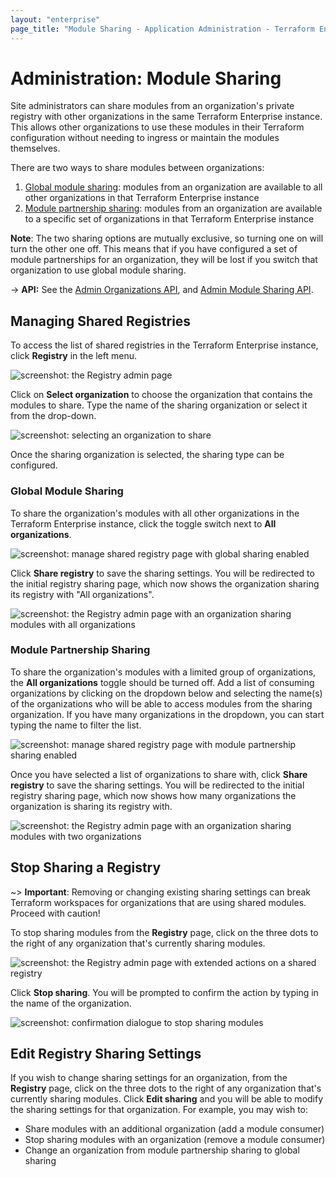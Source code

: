 ```yaml
---
layout: "enterprise"
page_title: "Module Sharing - Application Administration - Terraform Enterprise"
---
```


# Administration: Module Sharing

Site administrators can share modules from an organization's private registry with other organizations in the same Terraform Enterprise instance.  This allows other organizations to use these modules in their Terraform configuration without needing to ingress or maintain the modules themselves.
  
There are two ways to share modules between organizations:

1. [Global module sharing](#global-module-sharing): modules from an organization are available to all other organizations in that Terraform Enterprise instance
1. [Module partnership sharing](#module-partnership-sharing): modules from an organization are available to a specific set of organizations in that Terraform Enterprise instance

**Note**: The two sharing options are mutually exclusive, so turning one on will turn the other one off. This means that if you have configured a set of module partnerships for an organization, they will be lost if you switch that organization to use global module sharing.

-> **API:** See the [Admin Organizations API](/docs/cloud/api/admin/organizations.html), and [Admin Module Sharing API](/docs/cloud/api/admin/module-sharing.html).

## Managing Shared Registries

To access the list of shared registries in the Terraform Enterprise instance, click **Registry** in the left menu.

![screenshot: the Registry admin page](./images/admin-registry-show.png)

Click on **Select organization** to choose the organization that contains the modules to share. Type the name of the sharing organization or select it from the drop-down.

![screenshot: selecting an organization to share](./images/admin-registry-share-organization-registry.png)

Once the sharing organization is selected, the sharing type can be configured.

### Global Module Sharing

To share the organization's modules with all other organizations in the Terraform Enterprise instance, click the toggle switch next to **All organizations**.

![screenshot: manage shared registry page with global sharing enabled](./images/admin-registry-share-global.png)

Click **Share registry** to save the sharing settings. You will be redirected to the initial registry sharing page, which now shows the organization sharing its registry with "All organizations".

![screenshot: the Registry admin page with an organization sharing modules with all organizations](./images/admin-registry-show-global.png)

### Module Partnership Sharing

To share the organization's modules with a limited group of organizations, the **All organizations** toggle should be turned off. Add a list of consuming organizations by clicking on the dropdown below and selecting the name(s) of the organizations who will be able to access modules from the sharing organization. If you have many organizations in the dropdown, you can start typing the name to filter the list.

![screenshot: manage shared registry page with module partnership sharing enabled](./images/admin-registry-share-consumers.png)

Once you have selected a list of organizations to share with, click **Share registry** to save the sharing settings. You will be redirected to the initial registry sharing page, which now shows how many organizations the organization is sharing its registry with.

![screenshot: the Registry admin page with an organization sharing modules with two organizations](./images/admin-registry-show-consumers.png)

## Stop Sharing a Registry

~> **Important**: Removing or changing existing sharing settings can break Terraform workspaces for organizations that are using shared modules. Proceed with caution!

To stop sharing modules from the **Registry** page, click on the three dots to the right of any organization that's currently sharing modules.

![screenshot: the Registry admin page with extended actions on a shared registry](./images/admin-registry-stop-sharing.png)

Click **Stop sharing**. You will be prompted to confirm the action by typing in the name of the organization.

![screenshot: confirmation dialogue to stop sharing modules](./images/admin-registry-stop-sharing-confirmation.png)


## Edit Registry Sharing Settings

If you wish to change sharing settings for an organization, from the **Registry** page, click on the three dots to the right of any organization that's currently sharing modules. Click **Edit sharing** and you will be able to modify the sharing settings for that organization. For example, you may wish to:

- Share modules with an additional organization (add a module consumer)
- Stop sharing modules with an organization (remove a module consumer)
- Change an organization from module partnership sharing to global sharing
